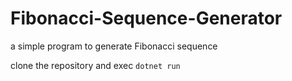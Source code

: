# Fibonacci-Sequence-Generator
a simple program to generate Fibonacci sequence


clone the repository and exec `dotnet run`
